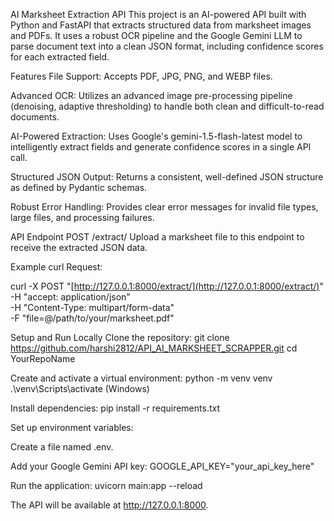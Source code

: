 AI Marksheet Extraction API
This project is an AI-powered API built with Python and FastAPI that extracts structured data from marksheet images and PDFs. It uses a robust OCR pipeline and the Google Gemini LLM to parse document text into a clean JSON format, including confidence scores for each extracted field.

Features
File Support: Accepts PDF, JPG, PNG, and WEBP files.

Advanced OCR: Utilizes an advanced image pre-processing pipeline (denoising, adaptive thresholding) to handle both clean and difficult-to-read documents.

AI-Powered Extraction: Uses Google's gemini-1.5-flash-latest model to intelligently extract fields and generate confidence scores in a single API call.

Structured JSON Output: Returns a consistent, well-defined JSON structure as defined by Pydantic schemas.

Robust Error Handling: Provides clear error messages for invalid file types, large files, and processing failures.

API Endpoint
POST /extract/
Upload a marksheet file to this endpoint to receive the extracted JSON data.

Example curl Request:

curl -X POST "[http://127.0.0.1:8000/extract/](http://127.0.0.1:8000/extract/)" \
-H "accept: application/json" \
-H "Content-Type: multipart/form-data" \
-F "file=@/path/to/your/marksheet.pdf"

Setup and Run Locally
Clone the repository:
git clone https://github.com/harshi2812/API_AI_MARKSHEET_SCRAPPER.git
cd YourRepoName

Create and activate a virtual environment:
python -m venv venv
.\venv\Scripts\activate (Windows)

Install dependencies:
pip install -r requirements.txt

Set up environment variables:

Create a file named .env.

Add your Google Gemini API key: GOOGLE_API_KEY="your_api_key_here"

Run the application:
uvicorn main:app --reload


The API will be available at http://127.0.0.1:8000.
